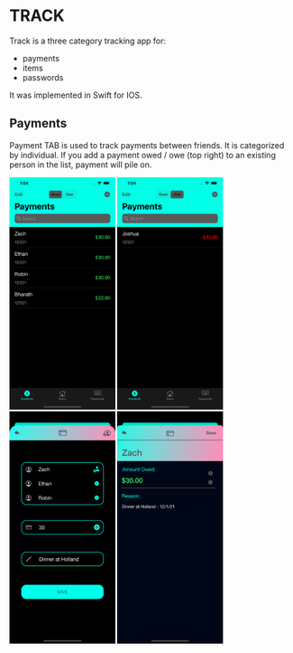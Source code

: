 # TRACK
Track is a three category tracking app for: 
- payments
- items 
- passwords

It was implemented in Swift for IOS.

## Payments
Payment TAB is used to track payments between friends. It is categorized by individual. If you add a payment owed / owe (top right) to an existing person in the list, payment will pile on. 

<p float="left">
  <img src="/assets/payment1.png" alt="Payments 1 photo" style="height: 411px; width:187.5px;"/>
  <img src="/assets/payment3.png" alt="Payments 1 photo" style="height: 411px; width:187.5px;"/>
  <img src="/assets/payment2.png" alt="Payments 1 photo" style="height: 411px; width:187.5px;"/>
  <img src="/assets/payment4.png" alt="Payments 1 photo" style="height: 411px; width:187.5px;"/>
 </p>

